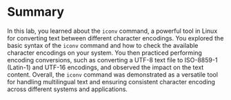 # Summary

In this lab, you learned about the `iconv` command, a powerful tool in Linux for converting text between different character encodings. You explored the basic syntax of the `iconv` command and how to check the available character encodings on your system. You then practiced performing encoding conversions, such as converting a UTF-8 text file to ISO-8859-1 (Latin-1) and UTF-16 encodings, and observed the impact on the text content. Overall, the `iconv` command was demonstrated as a versatile tool for handling multilingual text and ensuring consistent character encoding across different systems and applications.
